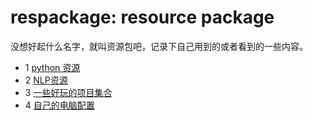 # respackage: resource package

没想好起什么名字，就叫资源包吧，记录下自己用到的或者看到的一些内容。

- 1 [python 资源](pyres.md)
- 2 [NLP资源](nlp.md)
- 3 [一些好玩的项目集合](project.md)
- 4 [自己的电脑配置](myoptions.md)